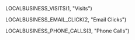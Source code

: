 

LOCALBUSINESS_VISITS(1, "Visits")

LOCALBUSINESS_EMAIL_CLICK(2, "Email Clicks")

LOCALBUSINESS_PHONE_CALLS(3, "Phone Calls")
